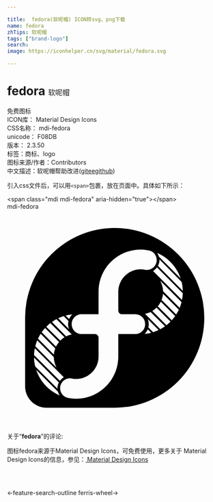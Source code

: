 ```yaml
---

title:  fedora(软呢帽) ICON转svg、png下载
name: fedora
zhTips: 软呢帽
tags: ["brand-logo"]
search: 
image: https://iconhelper.cn/svg/material/fedora.svg

---
```


# fedora  <small style="font-size: 60%;font-weight: 100">软呢帽</small>


<div class="detail-page">
<p>
<span><span class="badge-success badge">免费图标</span> </span>
<br/>
<span>
ICON库：
<span class="badge-secondary badge">Material Design Icons</span> 
</span>
<br/>
<span>
CSS名称：
<span class="badge-secondary badge">mdi-fedora</span> 
</span>
<br/>
<span>
unicode：
<span class="badge-secondary badge">F08DB</span> 
<copy-btn content='F08DB' btn-title=""></copy-btn>
<copy-btn :content='String.fromCodePoint(parseInt("F08DB", 16))' btn-title="复制U"></copy-btn>
</span>
<br/>
<span>
版本：
<span class="badge-secondary badge">2.3.50</span> 
</span><br/><span>标签：<span class="badge-light badge"><router-link to="/tags/brand-logo.html">商标、logo</router-link></span></span>
<br/>
<span>图标来源/作者：<span class="badge-light badge">Contributors</span></span> 
<br/>
<span class="zh-detail">中文描述：<span class="badge-primary badge">软呢帽</span><span class="help-link"><span>帮助改进</span>(<a href="https://gitee.com/liuwave/icon-helper/edit/master/json/material/fedora.json" target="_blank" rel="noopener noreferrer">gitee</a><a href="https://github.com/liuwave/icon-helper/edit/master/json/material/fedora.json" target="_blank" rel="noopener noreferrer">github</a></span>)</span><br/>
</p>
</div>
<div class="alert alert-dark">
  <i class="mdi mdi-fedora mdi-48px"></i>
  <i class="mdi mdi-fedora mdi-36px"></i>
  <i class="mdi mdi-fedora mdi-24px"></i>
  <i class="mdi mdi-fedora mdi-18px"></i>
</div>
<div>
  <p>引入css文件后，可以用<code>&lt;span&gt;</code>包裹，放在页面中。具体如下所示：    
  </p>
  <div class="alert alert-primary" style="font-size: 14px">
    &lt;span class="mdi mdi-fedora" aria-hidden="true"&gt;&lt;/span&gt;
    <copy-btn content='<span class="mdi mdi-fedora" aria-hidden="true"></span>'></copy-btn>
  </div>
  <div class="alert alert-secondary">
    <i class="mdi mdi-fedora"
    style="font-size: 24px"
    aria-hidden="true"></i> mdi-fedora
    <copy-btn content="mdi-fedora" btn-title="复制图标名称"></copy-btn>
  </div>
</div>
<div id="svg" class="svg-wrap">
<svg xmlns="http://www.w3.org/2000/svg" viewBox="0 0 24 24"><path d="M4.4,22C3.07,22 2,20.93 2,19.6V12A10,10 0 0,1 12,2A10,10 0 0,1 22,12A10,10 0 0,1 12,22H4.4M14.9,4.4C12.3,4.4 10.2,6.5 10.2,9.1V11.6H8.3C7.69,11.6 7.2,12.09 7.2,12.7C7.2,13.31 7.69,13.8 8.3,13.8H9.8C10,13.8 10.2,14 10.2,14.2V16.3C10.2,17.68 9.08,18.8 7.7,18.8C7.55,18.8 7.41,18.79 7.27,18.76C7.19,18.74 7.1,18.73 7,18.73C6.41,18.73 5.91,19.23 5.91,19.83C5.91,20.37 6.3,20.81 6.8,20.91V20.91C7.09,20.97 7.39,21 7.7,21C10.3,21 12.4,18.9 12.4,16.3V13.8H14.3C14.91,13.8 15.4,13.31 15.4,12.7A1.1,1.1 0 0,0 14.3,11.6H12.8A0.4,0.4 0 0,1 12.4,11.2V9.1A2.5,2.5 0 0,1 14.9,6.6C15.05,6.6 15.2,6.61 15.34,6.64C15.42,6.66 15.5,6.67 15.59,6.67C16.19,6.67 16.69,6.17 16.69,5.57C16.69,5.03 16.3,4.58 15.8,4.5V4.5C15.5,4.43 15.21,4.4 14.9,4.4M6.8,12.7C6.8,12.58 6.81,12.46 6.84,12.34L6.31,11.81C6.1,11.87 5.89,11.95 5.7,12.05L6.91,13.26C6.84,13.08 6.8,12.9 6.8,12.7M6.54,18.5H6.47L6.5,18.5H6.54M5.61,19.83C5.61,19.6 5.67,19.38 5.77,19.19L3,16.42C3,16.76 3.05,17.08 3.13,17.4L5.61,19.88V19.83M5.86,20.63C5.77,20.5 5.71,20.37 5.67,20.22L3.24,17.79C3.67,19.07 4.63,20.1 5.86,20.63M15.8,12.7C15.8,12.82 15.79,12.94 15.76,13.06L16.29,13.59C16.5,13.53 16.71,13.45 16.9,13.35L15.69,12.14C15.76,12.32 15.8,12.5 15.8,12.7M16.06,6.88L16.13,6.92L16.08,6.88H16.06M17,5.57C17,5.8 16.93,6 16.83,6.21L19.6,9C19.59,8.64 19.55,8.32 19.47,8L17,5.5V5.57M16.74,4.77C16.83,4.9 16.89,5.03 16.93,5.18L19.36,7.61C18.93,6.33 17.97,5.3 16.74,4.77M16.07,13.65L15.69,13.27C15.61,13.46 15.5,13.63 15.35,13.78V13.78C15.6,13.76 15.84,13.71 16.07,13.65M18.23,12.42L16.67,10.86C16.53,11 16.37,11.13 16.2,11.24L17.78,12.82C17.94,12.69 18.09,12.56 18.23,12.42M17.62,12.94L16,11.34C15.82,11.44 15.61,11.5 15.39,11.55L17.09,13.26C17.27,13.16 17.45,13.05 17.62,12.94M18.75,11.8L17.15,10.2C17.05,10.39 16.94,10.56 16.81,10.71L18.37,12.27C18.5,12.12 18.63,11.97 18.75,11.8M19.16,11.09L17.39,9.32C17.37,9.56 17.32,9.79 17.23,10L18.86,11.63C18.97,11.46 19.07,11.28 19.16,11.09M19.6,9.26L16.72,6.38C16.6,6.55 16.45,6.69 16.28,6.79L19.5,10C19.56,9.77 19.59,9.5 19.6,9.26M19.46,10.25L17.08,7.87C17.27,8.22 17.39,8.62 17.4,9.04L19.25,10.89C19.33,10.68 19.4,10.47 19.46,10.25M4.82,12.58C4.66,12.71 4.5,12.84 4.37,13L5.93,14.54C6.07,14.4 6.23,14.27 6.4,14.16L4.82,12.58M5.5,12.14C5.33,12.24 5.15,12.35 5,12.46L6.58,14.06C6.78,13.96 7,13.89 7.21,13.85L5.5,12.14M7.25,11.62C7,11.64 6.76,11.69 6.53,11.75L6.91,12.13C7,11.94 7.11,11.77 7.25,11.62V11.62M3.09,15.38C3.04,15.63 3,15.88 3,16.14L5.88,19C6,18.85 6.15,18.71 6.32,18.61L3.09,15.38M3.74,13.77C3.63,13.94 3.53,14.12 3.44,14.31L5.21,16.08C5.23,15.84 5.28,15.61 5.37,15.4L3.74,13.77M3.35,14.5C3.27,14.72 3.2,14.93 3.14,15.15L5.5,17.53C5.33,17.18 5.21,16.78 5.2,16.36L3.35,14.5M4.23,13.13C4.1,13.28 3.97,13.43 3.85,13.6L5.45,15.2C5.55,15 5.66,14.84 5.79,14.69L4.23,13.13Z" /></svg>
</div>
<detail full-name='mdi-fedora'></detail>
<div class="icon-detail__container">
<p>关于“<b>fedora</b>”的评论:</p>
</div>
<Vssue title="关于“fedora”的评论" />    
<div><p>图标fedora来源于Material Design Icons，可免费使用，更多关于 Material Design Icons的信息，参见：<a target="_blank" href="https://iconhelper.cn/material.html"> Material Design Icons</a>
</p></div>

<div style="padding:2rem 0 " class="page-nav"><p class="inner"><span class="prev">←<router-link to="/icon/feature-search-outline.html">feature-search-outline</router-link></span> <span class="next"><router-link to="/icon/ferris-wheel.html">ferris-wheel</router-link>→</span></p></div>

